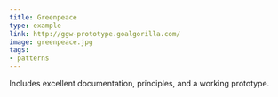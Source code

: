 ```yaml
---
title: Greenpeace
type: example
link: http://ggw-prototype.goalgorilla.com/
image: greenpeace.jpg
tags:
- patterns
---
```


Includes excellent documentation, principles, and a working prototype.
